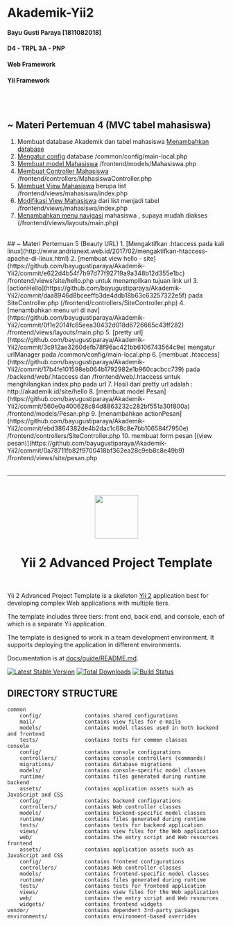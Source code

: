 # Akademik-Yii2
#### Bayu Gusti Paraya [1811082018]
#### D4 - TRPL 3A - PNP
#### Web Framework
#### Yii Framework
<br><br>
## ~ Materi Pertemuan 4  (MVC tabel mahasiswa)
1. Membuat database Akademik dan tabel mahasiswa [Menambahkan database](https://github.com/bayugustiparaya/Akademik-Yii2/commit/2be2a0c29db6def2b7a4a4055148ddb8d1fb79dd)
2. [Mengatur config](https://github.com/bayugustiparaya/Akademik-Yii2/commit/15d62b983906de5ece4364c63714b4e709d418cd) database /common/config/main-local.php 
3. [Membuat model Mahasiswa](https://github.com/bayugustiparaya/Akademik-Yii2/commit/a34ca0b276816667db4f20aac532233292c3b71e) /frontend/models/Mahasiswa.php
4. [Membuat Controller Mahasiswa](https://github.com/bayugustiparaya/Akademik-Yii2/commit/0a91332adafca8f861aacbb316d0afd3096afdea)  /frontend/controllers/MahasiswaController.php
5. [Membuat View Mahasiswa](https://github.com/bayugustiparaya/Akademik-Yii2/commit/da8e758c78771285e268ad7a18a1cd157ef84316) berupa list /frontend/views/mahasiswa/index.php
6. [Modifikasi View Mahasiswa](https://github.com/bayugustiparaya/Akademik-Yii2/commit/4aab12f29400501219be12baa879f7434d118e03)  dari list menjadi tabel /frontend/views/mahasiswa/index.php
7. [Menambahkan menu navigasi](https://github.com/bayugustiparaya/Akademik-Yii2/commit/2c5e3f8c84036864b2af461d1ec9812d2c8817cf) mahasiswa , supaya mudah diakses (/frontend/views/layouts/main.php)
<br>
## ~ Materi Pertemuan 5  (Beauty URL)
1. [Mengaktifkan .htaccess pada kali linux](http://www.andrianext.web.id/2017/02/mengaktifkan-htaccess-apache-di-linux.html)
2. [membuat view hello - site](https://github.com/bayugustiparaya/Akademik-Yii2/commit/e622d4b54f7b97d77f92719a9a348b12d355e1bc) /frontend/views/site/hello.php untuk menampilkan tujuan link url
3. [actionHello](https://github.com/bayugustiparaya/Akademik-Yii2/commit/daa8946d8bceeffb3de4ddb18b63c63257322e5f) pada SiteController.php (/frontend/controllers/SiteController.php) 
4. [menambahkan menu url di nav](https://github.com/bayugustiparaya/Akademik-Yii2/commit/0f1e2014fc85eea30432d018d6726665c43ff282) /frontend/views/layouts/main.php
5. [pretty url](https://github.com/bayugustiparaya/Akademik-Yii2/commit/3c912ae3260defb78f96ac421bb6106743564c9e) mengatur urlManager pada /common/config/main-local.php
6. [membuat .htaccess](https://github.com/bayugustiparaya/Akademik-Yii2/commit/17b4fe101598eb064b1792982e1b960cacbcc739) pada /backend/web/.htaccess dan /frontend/web/.htaccess untuk menghilangkan index.php pada url
7. Hasil dari pretty url adalah : http://akademik.id/site/hello
8. [membuat model Pesan](https://github.com/bayugustiparaya/Akademik-Yii2/commit/560e0a400628c84d8863232c282bf551a30f800a) /frontend/models/Pesan.php 
9. [menambahkan actionPesan](https://github.com/bayugustiparaya/Akademik-Yii2/commit/ebd3864382de4b2dac1c68c8e7bb106584f7950e) /frontend/controllers/SiteController.php 
10. membuat form pesan [(view pesan)](https://github.com/bayugustiparaya/Akademik-Yii2/commit/0a78711fb82f9700418bf362ea28c9eb8c8e49b9) /frontend/views/site/pesan.php
<br><br><hr><br>
<p align="center">
    <a href="https://github.com/yiisoft" target="_blank">
        <img src="https://avatars0.githubusercontent.com/u/993323" height="100px">
    </a>
    <h1 align="center">Yii 2 Advanced Project Template</h1>
    <br>
</p>

Yii 2 Advanced Project Template is a skeleton [Yii 2](http://www.yiiframework.com/) application best for
developing complex Web applications with multiple tiers.

The template includes three tiers: front end, back end, and console, each of which
is a separate Yii application.

The template is designed to work in a team development environment. It supports
deploying the application in different environments.

Documentation is at [docs/guide/README.md](docs/guide/README.md).

[![Latest Stable Version](https://img.shields.io/packagist/v/yiisoft/yii2-app-advanced.svg)](https://packagist.org/packages/yiisoft/yii2-app-advanced)
[![Total Downloads](https://img.shields.io/packagist/dt/yiisoft/yii2-app-advanced.svg)](https://packagist.org/packages/yiisoft/yii2-app-advanced)
[![Build Status](https://travis-ci.com/yiisoft/yii2-app-advanced.svg?branch=master)](https://travis-ci.com/yiisoft/yii2-app-advanced)

DIRECTORY STRUCTURE
-------------------

```
common
    config/              contains shared configurations
    mail/                contains view files for e-mails
    models/              contains model classes used in both backend and frontend
    tests/               contains tests for common classes    
console
    config/              contains console configurations
    controllers/         contains console controllers (commands)
    migrations/          contains database migrations
    models/              contains console-specific model classes
    runtime/             contains files generated during runtime
backend
    assets/              contains application assets such as JavaScript and CSS
    config/              contains backend configurations
    controllers/         contains Web controller classes
    models/              contains backend-specific model classes
    runtime/             contains files generated during runtime
    tests/               contains tests for backend application    
    views/               contains view files for the Web application
    web/                 contains the entry script and Web resources
frontend
    assets/              contains application assets such as JavaScript and CSS
    config/              contains frontend configurations
    controllers/         contains Web controller classes
    models/              contains frontend-specific model classes
    runtime/             contains files generated during runtime
    tests/               contains tests for frontend application
    views/               contains view files for the Web application
    web/                 contains the entry script and Web resources
    widgets/             contains frontend widgets
vendor/                  contains dependent 3rd-party packages
environments/            contains environment-based overrides
```

